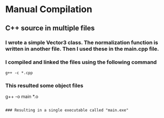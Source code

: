 # Manual Compilation

## C++ source in multiple files
### I wrote a simple Vector3 class. The normalization function is written in another file. Then I used these in the main.cpp file.

### I compiled and linked the files using the following command
```
g++ -c *.cpp
```
### This resulted some object files
g++ -o main *.o
```

### Resulting in a single executable called "main.exe"
